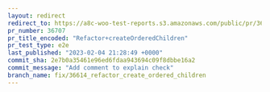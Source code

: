 ```yaml
---
layout: redirect
redirect_to: https://a8c-woo-test-reports.s3.amazonaws.com/public/pr/36707/e2e/index.html
pr_number: 36707
pr_title_encoded: "Refactor+createOrderedChildren"
pr_test_type: e2e
last_published: "2023-02-04 21:28:49 +0000"
commit_sha: 2e7b0a35461e96ed6fdaa943694c09f8dbbe16a2
commit_message: "Add comment to explain check"
branch_name: fix/36614_refactor_create_ordered_children
---
```

